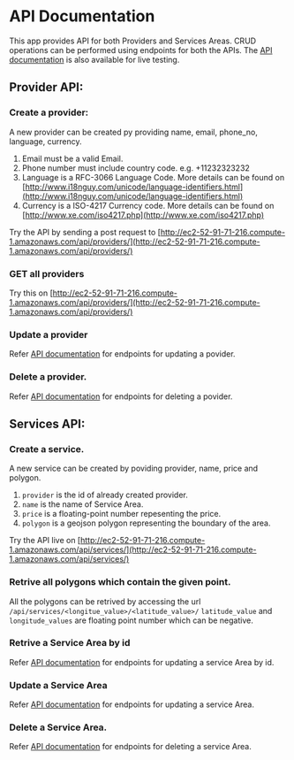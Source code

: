 # API Documentation

This app provides API for both Providers and Services Areas. CRUD operations can be performed using endpoints for both the APIs. The [API documentation](http://ec2-52-91-71-216.compute-1.amazonaws.com/api/docs/) is also available for live testing.

## Provider API:

### Create a provider:

A new provider can be created py providing name, email, phone_no, language, currency.
1. Email must be a valid Email.
2. Phone number must include country code. e.g. +11232323232
3. Language is a RFC-3066 Language Code. More details can be found on [http://www.i18nguy.com/unicode/language-identifiers.html](http://www.i18nguy.com/unicode/language-identifiers.html)
4. Currency is a ISO-4217 Currency code. More details can be found on [http://www.xe.com/iso4217.php](http://www.xe.com/iso4217.php)

Try the API by sending a post request to [http://ec2-52-91-71-216.compute-1.amazonaws.com/api/providers/](http://ec2-52-91-71-216.compute-1.amazonaws.com/api/providers/)


### GET all providers
Try this on [http://ec2-52-91-71-216.compute-1.amazonaws.com/api/providers/](http://ec2-52-91-71-216.compute-1.amazonaws.com/api/providers/)

### Update a provider
Refer [API documentation](http://ec2-52-91-71-216.compute-1.amazonaws.com/api/docs/) for endpoints for updating a povider. 

### Delete a provider.
Refer [API documentation](http://ec2-52-91-71-216.compute-1.amazonaws.com/api/docs/) for endpoints for deleting a povider. 


## Services API:

### Create a service.

A new service can be created by poviding provider, name, price and polygon.
1. `provider` is the id of already created provider.
2. `name` is the name of Service Area.
3. `price` is a floating-point number repesenting the price.
4. `polygon` is a geojson polygon representing the boundary of the area.

Try the API live on [http://ec2-52-91-71-216.compute-1.amazonaws.com/api/services/](http://ec2-52-91-71-216.compute-1.amazonaws.com/api/services/)

### Retrive all polygons which contain the given point.

All the polygons can be retrived by accessing the url `/api/services/<longitue_value>/<latitude_value>/`
`latitude_value` and `longitude_values` are floating point number which can be negative.


### Retrive a Service Area by id
Refer [API documentation](http://ec2-52-91-71-216.compute-1.amazonaws.com/api/docs/) for endpoints for updating a service Area by id. 

### Update a Service Area
Refer [API documentation](http://ec2-52-91-71-216.compute-1.amazonaws.com/api/docs/) for endpoints for updating a service Area. 

### Delete a Service Area.
Refer [API documentation](http://ec2-52-91-71-216.compute-1.amazonaws.com/api/docs/) for endpoints for deleting a service Area. 